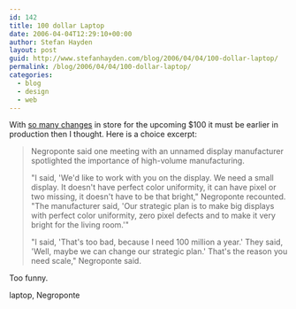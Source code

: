 ```yaml
---
id: 142
title: 100 dollar Laptop
date: 2006-04-04T12:29:10+00:00
author: Stefan Hayden
layout: post
guid: http://www.stefanhayden.com/blog/2006/04/04/100-dollar-laptop/
permalink: /blog/2006/04/04/100-dollar-laptop/
categories:
  - blog
  - design
  - web
---
```

With <a href="http://news.com.com/Negroponte+Slimmer+Linux+needed+for+100+laptop/2100-7346_3-6057456.html?tag=nefd.lede">so many changes</a> in store for the upcoming $100 it must be earlier in production then I thought. Here is a choice excerpt:
<blockquote>Negroponte said one meeting with an unnamed display manufacturer spotlighted the importance of high-volume manufacturing.

"I said, 'We'd like to work with you on the display. We need a small display. It doesn't have perfect color uniformity, it can have pixel or two missing, it doesn't have to be that bright," Negroponte recounted. "The manufacturer said, 'Our strategic plan is to make big displays with perfect color uniformity, zero pixel defects and to make it very bright for the living room.'"

"I said, 'That's too bad, because I need 100 million a year.' They said, 'Well, maybe we can change our strategic plan.' That's the reason you need scale," Negroponte said.</blockquote>
Too funny.

<tags>laptop, Negroponte</tags>
